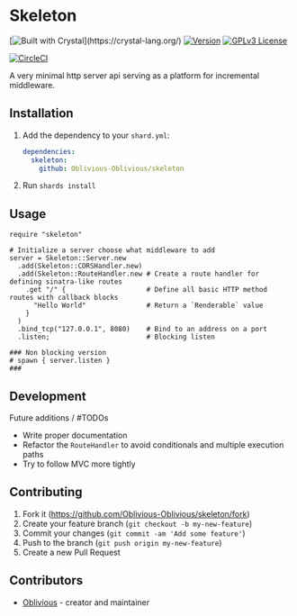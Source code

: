 # Skeleton

[![Built with Crystal](https://img.shields.io/badge/built%20with-crystal-000000.svg?)](https://crystal-lang.org/)
[![Version](https://img.shields.io/badge/version-0.3.0-orange)](https://github.com/Oblivious-Oblivious/Skeleton/releases/latest)
[![GPLv3 License](https://img.shields.io/badge/license-GPL%20v3-yellow.svg)](./COPYING) 

[![CircleCI](https://circleci.com/gh/Oblivious-Oblivious/skeleton.svg?style=shield)](https://circleci.com/gh/Oblivious-Oblivious/skeleton)

A very minimal http server api serving as a platform for incremental middleware.

## Installation

1. Add the dependency to your `shard.yml`:

   ```yaml
   dependencies:
     skeleton:
       github: Oblivious-Oblivious/skeleton
   ```

2. Run `shards install`

## Usage

```crystal
require "skeleton"

# Initialize a server choose what middleware to add
server = Skeleton::Server.new
  .add(Skeleton::CORSHandler.new)
  .add(Skeleton::RouteHandler.new # Create a route handler for defining sinatra-like routes
    .get "/" {                    # Define all basic HTTP method routes with callback blocks
      "Hello World"               # Return a `Renderable` value
    }
  )
  .bind_tcp("127.0.0.1", 8080)    # Bind to an address on a port
  .listen;                        # Blocking listen

### Non blocking version
# spawn { server.listen }
###

```

## Development

Future additions / #TODOs

* Write proper documentation
* Refactor the `RouteHandler` to avoid conditionals and multiple execution paths
* Try to follow MVC more tightly

## Contributing

1. Fork it (<https://github.com/Oblivious-Oblivious/skeleton/fork>)
2. Create your feature branch (`git checkout -b my-new-feature`)
3. Commit your changes (`git commit -am 'Add some feature'`)
4. Push to the branch (`git push origin my-new-feature`)
5. Create a new Pull Request

## Contributors

- [Oblivious](https://github.com/Oblivious-Oblivious) - creator and maintainer

